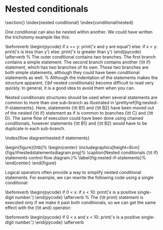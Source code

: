 # Nested conditionals

\section{} \index{nested conditional} \index{conditional!nested}

One conditional can also be nested within another. We could have written the trichotomy example like this:

\beforeverb \begin{pycode} if x == y: print('x and y are equal') else: if x < y: print('x is less than y') else: print('x is greater than y') \end{pycode} \afterverb % The outer conditional contains two branches. The first branch contains a simple statement. The second branch contains another {\tt if} statement, which has two branches of its own. Those two branches are both simple statements, although they could have been conditional statements as well. % Although the indentation of the statements makes the structure apparent, {\bf nested conditionals} become difficult to read very quickly. In general, it is a good idea to avoid them when you can.

Nested conditionals structures should be used when several statements are common to more than one sub-branch as illustrated in \prettyref{fig:nested-if-statements}. Here, statements {\tt B1} and {\tt B2} have been moved out of the nested {\tt if} statement as if is common to branches {\tt C} and {\tt D}. The same flow of execution could have been done using chained conditionals, however statements {\tt B1} and {\tt B2} would have to be duplicate in each sub-branch.

\index{flow diagram!nested if statements}

\begin{figure}\[htb]% \begin{center} \includegraphics\[height=8cm]{figs/ifnestedstatementsdiagram.png}% \caption{Nested conditionals {\tt if} statements control flow diagram.}% \label{fig:nested-if-statements}% \end{center} \end{figure}

Logical operators often provide a way to simplify nested conditional statements. For example, we can rewrite the following code using a single conditional:

\beforeverb \begin{pycode} if 0 < x: if x < 10: print('x is a positive single-digit number.') \end{pycode} \afterverb % The {\tt print} statement is executed only if we make it past both conditionals, so we can get the same effect with the {\tt and} operator:

\beforeverb \begin{pycode} if 0 < x and x < 10: print('x is a positive single-digit number.') \end{pycode} \afterverb
